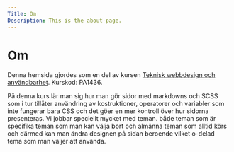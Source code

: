```yaml
---
Title: Om
Description: This is the about-page.
---
```


Om
==========================
Denna hemsida gjordes som en del av kursen
[Teknisk webbdesign och användbarhet](https://dbwebb.se/kurser/design-v3).
Kurskod: PA1436.

På denna kurs lär man sig hur man gör sidor med markdowns och SCSS som i tur tillåter
användring av kostruktioner, operatorer och variabler som inte fungerar bara CSS och
det göer en mer kontroll över hur sidorna presenteras. Vi jobbar speciellt mycket med
teman. både teman som är specifika teman som man kan välja bort och almänna teman som
alltid körs och därmed kan man ändra designen på sidan beroende vilket o-delad tema
som man väljer att använda.
